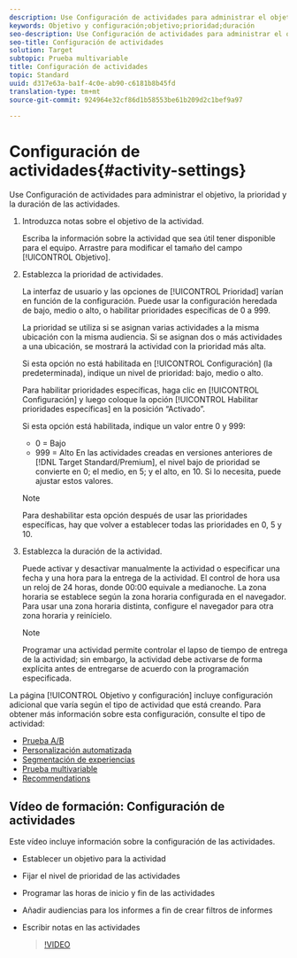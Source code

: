 ```yaml
---
description: Use Configuración de actividades para administrar el objetivo, la prioridad y la duración de las actividades.
keywords: Objetivo y configuración;objetivo;prioridad;duración
seo-description: Use Configuración de actividades para administrar el objetivo, la prioridad y la duración de las actividades.
seo-title: Configuración de actividades
solution: Target
subtopic: Prueba multivariable
title: Configuración de actividades
topic: Standard
uuid: d317e63a-ba1f-4c0e-ab90-c6181b8b45fd
translation-type: tm+mt
source-git-commit: 924964e32cf86d1b58553be61b209d2c1bef9a97

---
```



# Configuración de actividades{#activity-settings}

Use Configuración de actividades para administrar el objetivo, la prioridad y la duración de las actividades.

1. Introduzca notas sobre el objetivo de la actividad.

   Escriba la información sobre la actividad que sea útil tener disponible para el equipo. Arrastre para modificar el tamaño del campo [!UICONTROL Objetivo].
1. Establezca la prioridad de actividades.

   La interfaz de usuario y las opciones de [!UICONTROL Prioridad] varían en función de la configuración. Puede usar la configuración heredada de bajo, medio o alto, o habilitar prioridades específicas de 0 a 999.

   La prioridad se utiliza si se asignan varias actividades a la misma ubicación con la misma audiencia. Si se asignan dos o más actividades a una ubicación, se mostrará la actividad con la prioridad más alta.

   Si esta opción no está habilitada en [!UICONTROL Configuración] (la predeterminada), indique un nivel de prioridad: bajo, medio o alto.

   Para habilitar prioridades específicas, haga clic en [!UICONTROL Configuración] y luego coloque la opción [!UICONTROL Habilitar prioridades específicas] en la posición “Activado”.

   Si esta opción está habilitada, indique un valor entre 0 y 999:

   * 0 = Bajo
   * 999 = Alto
   En las actividades creadas en versiones anteriores de [!DNL Target Standard/Premium], el nivel bajo de prioridad se convierte en 0; el medio, en 5; y el alto, en 10. Si lo necesita, puede ajustar estos valores.

   >[!NOTE]
   >
   >Para deshabilitar esta opción después de usar las prioridades específicas, hay que volver a establecer todas las prioridades en 0, 5 y 10.

1. Establezca la duración de la actividad.

   Puede activar y desactivar manualmente la actividad o especificar una fecha y una hora para la entrega de la actividad. El control de hora usa un reloj de 24 horas, donde 00:00 equivale a medianoche. La zona horaria se establece según la zona horaria configurada en el navegador. Para usar una zona horaria distinta, configure el navegador para otra zona horaria y reinícielo.

   >[!NOTE]
   >
   >Programar una actividad permite controlar el lapso de tiempo de entrega de la actividad; sin embargo, la actividad debe activarse de forma explícita antes de entregarse de acuerdo con la programación especificada.

La página [!UICONTROL Objetivo y configuración] incluye configuración adicional que varía según el tipo de actividad que está creando. Para obtener más información sobre esta configuración, consulte el tipo de actividad:

* [Prueba A/B](../c-activities/t-test-ab/t-test-create-ab/ab-goals-and-settings.md#reference_B25389FD6F3A4989801E740364B089CC)
* [Personalización automatizada](../c-activities/t-automated-personalization/automated-personalization.md#task_8AAF837796D74CF893CA2F88BA1491C9)
* [Segmentación de experiencias](../c-activities/t-experience-target/t-xt-create/xt-goals-and-settings.md#reference_B25389FD6F3A4989801E740364B089CC)
* [Prueba multivariable](../c-activities/c-multivariate-testing/t-create-multivariate-test/goals-and-settings.md#reference_B25389FD6F3A4989801E740364B089CC)
* [Recommendations](../c-recommendations/t-create-recs-activity/recs-activity-settings.md#reference_3FDA8388CEEC4159949151C1829E2FBB)

## Vídeo de formación: Configuración de actividades

Este vídeo incluye información sobre la configuración de las actividades.

* Establecer un objetivo para la actividad
* Fijar el nivel de prioridad de las actividades
* Programar las horas de inicio y fin de las actividades
* Añadir audiencias para los informes a fin de crear filtros de informes
* Escribir notas en las actividades

   >[!VIDEO](https://video.tv.adobe.com/v/17381?captions=spa)
